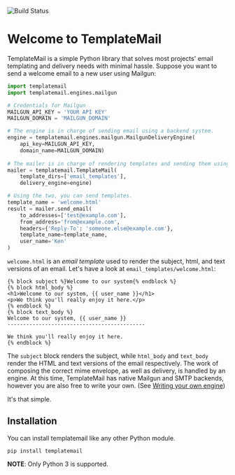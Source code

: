 ![Build Status](https://travis-ci.org/kkinder/templatemail.svg?branch=master)

# Welcome to TemplateMail

TemplateMail is a simple Python library that solves most projects' email templating and delivery needs with minimal hassle. Suppose you want to send a welcome email to a new user using Mailgun:

```python
import templatemail
import templatemail.engines.mailgun

# Credentials for Mailgun
MAILGUN_API_KEY = 'YOUR API KEY'
MAILGUN_DOMAIN = 'MAILGUN_DOMAIN'

# The engine is in charge of sending email using a backend system.
engine = templatemail.engines.mailgun.MailgunDeliveryEngine(
    api_key=MAILGUN_API_KEY,
    domain_name=MAILGUN_DOMAIN)
    
# The mailer is in charge of rendering templates and sending them using an engine.
mailer = templatemail.TemplateMail(
    template_dirs=['email_templates'],
    delivery_engine=engine)

# Using the two, you can send templates.
template_name = 'welcome.html'
result = mailer.send_email(
    to_addresses=['test@example.com'],
    from_address='from@example.com',
    headers={'Reply-To': 'someone.else@example.com'},
    template_name=template_name,
    user_name='Ken'
)
```

`welcome.html` is an *email template* used to render the subject, html, and text versions of an email. Let's have a look at `email_templates/welcome.html`:

```jinja2
{% block subject %}Welcome to our system{% endblock %}
{% block html_body %}
<h1>Welcome to our system, {{ user_name }}</h1>
<p>We think you'll really enjoy it here.</p>
{% endblock %}
{% block text_body %}
Welcome to our system, {{ user_name }}
--------------------------------------------

We think you'll really enjoy it here.
{% endblock %}
```

The `subject` block renders the subject, while `html_body` and `text_body` render the HTML and text versions of the email respectively. The work of composing the correct mime envelope, as well as delivery, is handled by an engine. At this time, TemplateMail has native Mailgun and SMTP backends, however you are also free to write your own. (See [Writing your own engine](/engines/#writing-your-own-engine))

It's that simple.

## Installation

You can install templatemail like any other Python module.

```pip install templatemail```

**NOTE**: Only Python 3 is supported.
